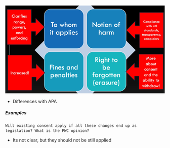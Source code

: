 ![](Images/Pasted%20image%2020230912231928.png)
- Differences with APA

##### Examples

```
Will existing consent apply if all these changes end up as legislation? What is the PWC opinion?
```

- Its not clear, but they should not be still applied